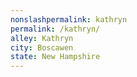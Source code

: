 ```yaml
---
﻿nonslashpermalink: kathryn
permalink: /kathryn/
alley: Kathryn
city: Boscawen
state: New Hampshire
---
```

